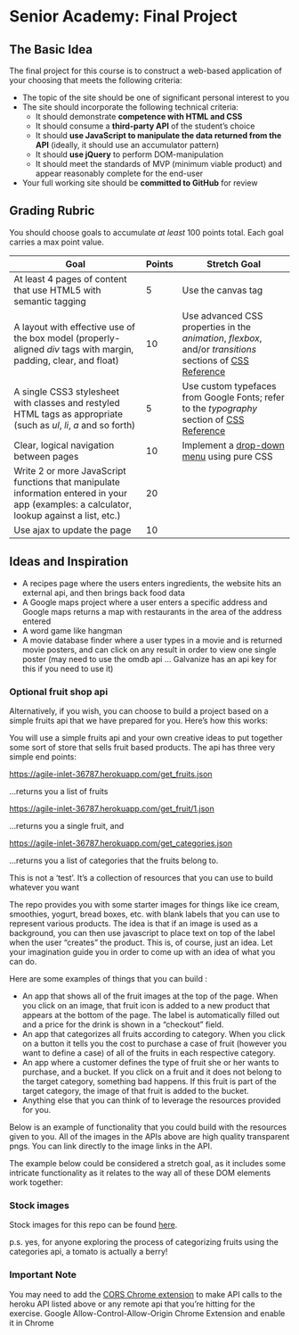 <h1 id="senior-academy-final-project">Senior Academy: Final Project</h1>
<h2 id="the-basic-idea">The Basic Idea</h2>
<p>The final project for this course is to construct a web-based application of your choosing that meets the following criteria:</p>
<ul>
<li>The topic of the site should be one of significant personal interest to you</li>
<li>The site should incorporate the following technical criteria:
<ul>
<li>It should demonstrate <strong>competence with HTML and CSS</strong></li>
<li>It should consume a <strong>third-party API</strong> of the student’s choice</li>
<li>It should <strong>use JavaScript to manipulate the data returned from the API</strong> (ideally, it should use an accumulator pattern)</li>
<li>It should <strong>use jQuery</strong> to perform DOM-manipulation</li>
<li>It should meet the standards of MVP (minimum viable product) and appear reasonably complete for the end-user</li>
</ul>
</li>
<li>Your full working site should be <strong>committed to GitHub</strong> for review</li>
</ul>
<h2 id="grading-rubric">Grading Rubric</h2>
<p>You should choose goals to accumulate <em>at least</em> 100 points total. Each goal carries a max point value.</p>

<table>
<thead>
<tr>
<th>Goal</th>
<th>Points</th>
<th>Stretch Goal</th>
</tr>
</thead>
<tbody>
<tr>
<td>At least 4 pages of content that use HTML5 with semantic tagging</td>
<td>5</td>
<td>Use the canvas tag</td>
</tr>
<tr>
<td>A layout with effective use of the box model (properly-aligned <em>div</em> tags with margin, padding, clear, and float)</td>
<td>10</td>
<td>Use advanced CSS properties in the <em>animation</em>, <em>flexbox</em>, and/or <em>transitions</em> sections of <a href="http://cssreference.io.">CSS Reference</a></td>
</tr>
<tr>
<td>A single CSS3 stylesheet with classes and restyled HTML tags as appropriate (such as <em>ul</em>, <em>li</em>, <em>a</em> and so forth)</td>
<td>5</td>
<td>Use custom typefaces from Google Fonts; refer to the <em>typography</em> section of <a href="http://cssreference.io.">CSS Reference</a></td>
</tr>
<tr>
<td>Clear, logical navigation between pages</td>
<td>10</td>
<td>Implement a <a href="https://codepen.io/philhoyt/pen/ujHzd">drop-down menu</a> using pure CSS</td>
</tr>
<tr>
<td>Write 2 or more JavaScript functions that manipulate information entered in your app (examples: a calculator, lookup against a list, etc.)</td>
<td>20</td>
<td></td>
</tr>
<tr>
<td>Use ajax to update the page</td>
<td>10</td>
<td></td>
</tr>
</tbody>
</table><h2 id="ideas-and-inspiration">Ideas and Inspiration</h2>
<ul>
<li>A recipes page where the users enters ingredients, the website hits an external api, and then brings back food data</li>
<li>A Google maps project where a user enters a specific address and Google maps returns a map with restaurants in the area of the address entered</li>
<li>A word game like hangman</li>
<li>A movie database finder where a user types in a movie and is returned movie posters, and can click on any result in order to view one single poster (may need to use the omdb api  … Galvanize has an api key for this if you need to use it)</li>
</ul>
<h3 id="optional-fruit-shop-api">Optional fruit shop api</h3>
<p>Alternatively, if you wish, you can choose to build a project based on a simple fruits api that we have prepared for you. Here’s how this works:</p>
<p>You will use a simple fruits api and your own creative ideas to put together some sort of store that sells fruit based products. The api has three very simple end points:</p>
<p><a href="https://agile-inlet-36787.herokuapp.com/get_fruits.json">https://agile-inlet-36787.herokuapp.com/get_fruits.json</a></p>
<p>…returns you a list of fruits</p>
<p><a href="https://agile-inlet-36787.herokuapp.com/get_fruit/1.json">https://agile-inlet-36787.herokuapp.com/get_fruit/1.json</a></p>
<p>…returns you a single fruit, and</p>
<p><a href="https://agile-inlet-36787.herokuapp.com/get_categories.json">https://agile-inlet-36787.herokuapp.com/get_categories.json</a></p>
<p>…returns you a list of categories that the fruits belong to.</p>
<p>This is not a ‘test’. It’s a collection of resources that you can use to build whatever you want</p>
<p>The repo provides you with some starter images for things like ice cream, smoothies, yogurt, bread boxes, etc. with blank labels that you can use to represent various products. The idea is that if an image is used as a background, you can then use javascript to place text on top of the label when the user “creates” the product. This is, of course, just an idea. Let your imagination guide you in order to come up with an idea of what you can do.</p>
<p>Here are some examples of things that you can build :</p>
<ul>
<li>An app that shows all of the fruit images at the top of the page. When you click on an image, that fruit icon is added to a new product that appears at the bottom of the page. The label is automatically filled out and a price for the drink is shown in a “checkout” field.</li>
<li>An app that categorizes all fruits according to category. When you click on a button it tells you the cost to purchase a case of fruit (however you want to define a case) of all of the fruits in each respective category.</li>
<li>An app where a customer defines the type of fruit she or her wants to purchase, and a bucket. If you click on a fruit and it does not belong to the target category, something bad happens. If this fruit is part of the target category, the image of that fruit is added to the bucket.</li>
<li>Anything else that you can think of to leverage the resources provided for you.</li>
</ul>
<p>Below is an example of functionality that you could build with the resources given to you. All of the images in the APIs above are high quality transparent pngs. You can link directly to the image links in the API.</p>
<p>The example below could be considered a stretch goal, as it includes some intricate functionality as it relates to the way all of these DOM elements work together:</p>
<h3 id="stock-images">Stock images</h3>
<p>Stock images for this repo can be found <a href="https://learn.galvanize.com/gSchool/javascript-curriculum/fundamentals/160_Final_Project/fruit_store_images/stock.md">here</a>.</p>
<p>p.s. yes, for anyone exploring the process of categorizing fruits using the categories api, a tomato is actually a berry!</p>
<h3 id="important-note">Important Note</h3>
<p>You may need to add the <a href="https://chrome.google.com/webstore/detail/cors-toggle/jioikioepegflmdnbocfhgmpmopmjkim?hl=en">CORS Chrome extension</a> to make API calls to the heroku API listed above or any remote api that you’re hitting for the exercise. Google Allow-Control-Allow-Origin Chrome Extension and enable it in Chrome</p>


